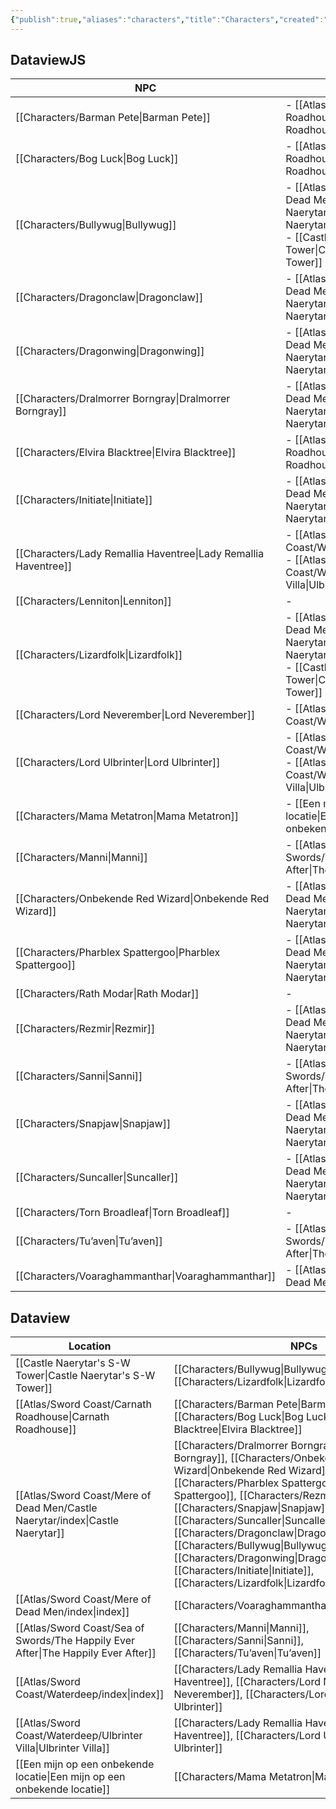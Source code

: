 ```yaml
---
{"publish":true,"aliases":"characters","title":"Characters","created":"2025-07-14T19:29:48.792+02:00","modified":"2025-07-21T19:15:34.713+02:00","published":"2025-07-21T19:15:34.713+02:00","cssclasses":""}
---
```


## DataviewJS
|NPC|Locatie|
|---|---|
|[[Characters/Barman Pete\|Barman Pete]]|- [[Atlas/Sword Coast/Carnath Roadhouse\|Carnath Roadhouse]]|
|[[Characters/Bog Luck\|Bog Luck]]|- [[Atlas/Sword Coast/Carnath Roadhouse\|Carnath Roadhouse]]|
|[[Characters/Bullywug\|Bullywug]]|- [[Atlas/Sword Coast/Mere of Dead Men/Castle Naerytar/index\|Castle Naerytar]]<br>- [[Castle Naerytar's S-W Tower\|Castle Naerytar's S-W Tower]]|
|[[Characters/Dragonclaw\|Dragonclaw]]|- [[Atlas/Sword Coast/Mere of Dead Men/Castle Naerytar/index\|Castle Naerytar]]|
|[[Characters/Dragonwing\|Dragonwing]]|- [[Atlas/Sword Coast/Mere of Dead Men/Castle Naerytar/index\|Castle Naerytar]]|
|[[Characters/Dralmorrer Borngray\|Dralmorrer Borngray]]|- [[Atlas/Sword Coast/Mere of Dead Men/Castle Naerytar/index\|Castle Naerytar]]|
|[[Characters/Elvira Blacktree\|Elvira Blacktree]]|- [[Atlas/Sword Coast/Carnath Roadhouse\|Carnath Roadhouse]]|
|[[Characters/Initiate\|Initiate]]|- [[Atlas/Sword Coast/Mere of Dead Men/Castle Naerytar/index\|Castle Naerytar]]|
|[[Characters/Lady Remallia Haventree\|Lady Remallia Haventree]]|- [[Atlas/Sword Coast/Waterdeep/index\|index]]<br>- [[Atlas/Sword Coast/Waterdeep/Ulbrinter Villa\|Ulbrinter Villa]]|
|[[Characters/Lenniton\|Lenniton]]|-|
|[[Characters/Lizardfolk\|Lizardfolk]]|- [[Atlas/Sword Coast/Mere of Dead Men/Castle Naerytar/index\|Castle Naerytar]]<br>- [[Castle Naerytar's S-W Tower\|Castle Naerytar's S-W Tower]]|
|[[Characters/Lord Neverember\|Lord Neverember]]|- [[Atlas/Sword Coast/Waterdeep/index\|index]]|
|[[Characters/Lord Ulbrinter\|Lord Ulbrinter]]|- [[Atlas/Sword Coast/Waterdeep/index\|index]]<br>- [[Atlas/Sword Coast/Waterdeep/Ulbrinter Villa\|Ulbrinter Villa]]|
|[[Characters/Mama Metatron\|Mama Metatron]]|- [[Een mijn op een onbekende locatie\|Een mijn op een onbekende locatie]]|
|[[Characters/Manni\|Manni]]|- [[Atlas/Sword Coast/Sea of Swords/The Happily Ever After\|The Happily Ever After]]|
|[[Characters/Onbekende Red Wizard\|Onbekende Red Wizard]]|- [[Atlas/Sword Coast/Mere of Dead Men/Castle Naerytar/index\|Castle Naerytar]]|
|[[Characters/Pharblex Spattergoo\|Pharblex Spattergoo]]|- [[Atlas/Sword Coast/Mere of Dead Men/Castle Naerytar/index\|Castle Naerytar]]|
|[[Characters/Rath Modar\|Rath Modar]]|-|
|[[Characters/Rezmir\|Rezmir]]|- [[Atlas/Sword Coast/Mere of Dead Men/Castle Naerytar/index\|Castle Naerytar]]|
|[[Characters/Sanni\|Sanni]]|- [[Atlas/Sword Coast/Sea of Swords/The Happily Ever After\|The Happily Ever After]]|
|[[Characters/Snapjaw\|Snapjaw]]|- [[Atlas/Sword Coast/Mere of Dead Men/Castle Naerytar/index\|Castle Naerytar]]|
|[[Characters/Suncaller\|Suncaller]]|- [[Atlas/Sword Coast/Mere of Dead Men/Castle Naerytar/index\|Castle Naerytar]]|
|[[Characters/Torn Broadleaf\|Torn Broadleaf]]|-|
|[[Characters/Tu’aven\|Tu’aven]]|- [[Atlas/Sword Coast/Sea of Swords/The Happily Ever After\|The Happily Ever After]]|
|[[Characters/Voaraghammanthar\|Voaraghammanthar]]|- [[Atlas/Sword Coast/Mere of Dead Men/index\|index]]|
## Dataview
| Location                                                                                      | NPCs                                                                                                                                                                                                                                                                                                                                                                                                                                                                                                                                                                                                 |
| --------------------------------------------------------------------------------------------- | ---------------------------------------------------------------------------------------------------------------------------------------------------------------------------------------------------------------------------------------------------------------------------------------------------------------------------------------------------------------------------------------------------------------------------------------------------------------------------------------------------------------------------------------------------------------------------------------------------- |
| [[Castle Naerytar's S-W Tower\|Castle Naerytar's S-W Tower]]                                  | [[Characters/Bullywug\|Bullywug]], [[Characters/Lizardfolk\|Lizardfolk]]                                                                                                                                                                                                                                                                                                                                                                                                                                                                                                       |
| [[Atlas/Sword Coast/Carnath Roadhouse\|Carnath Roadhouse]]                         | [[Characters/Barman Pete\|Barman Pete]], [[Characters/Bog Luck\|Bog Luck]], [[Characters/Elvira Blacktree\|Elvira Blacktree]]                                                                                                                                                                                                                                                                                                                                                                                                                                       |
| [[Atlas/Sword Coast/Mere of Dead Men/Castle Naerytar/index\|Castle Naerytar]]      | [[Characters/Dralmorrer Borngray\|Dralmorrer Borngray]], [[Characters/Onbekende Red Wizard\|Onbekende Red Wizard]], [[Characters/Pharblex Spattergoo\|Pharblex Spattergoo]], [[Characters/Rezmir\|Rezmir]], [[Characters/Snapjaw\|Snapjaw]], [[Characters/Suncaller\|Suncaller]], [[Characters/Dragonclaw\|Dragonclaw]], [[Characters/Bullywug\|Bullywug]], [[Characters/Dragonwing\|Dragonwing]], [[Characters/Initiate\|Initiate]], [[Characters/Lizardfolk\|Lizardfolk]] |
| [[Atlas/Sword Coast/Mere of Dead Men/index\|index]]                                | [[Characters/Voaraghammanthar\|Voaraghammanthar]]                                                                                                                                                                                                                                                                                                                                                                                                                                                                                                                                         |
| [[Atlas/Sword Coast/Sea of Swords/The Happily Ever After\|The Happily Ever After]] | [[Characters/Manni\|Manni]], [[Characters/Sanni\|Sanni]], [[Characters/Tu’aven\|Tu’aven]]                                                                                                                                                                                                                                                                                                                                                                                                                                                                           |
| [[Atlas/Sword Coast/Waterdeep/index\|index]]                                       | [[Characters/Lady Remallia Haventree\|Lady Remallia Haventree]], [[Characters/Lord Neverember\|Lord Neverember]], [[Characters/Lord Ulbrinter\|Lord Ulbrinter]]                                                                                                                                                                                                                                                                                                                                                                                                     |
| [[Atlas/Sword Coast/Waterdeep/Ulbrinter Villa\|Ulbrinter Villa]]                   | [[Characters/Lady Remallia Haventree\|Lady Remallia Haventree]], [[Characters/Lord Ulbrinter\|Lord Ulbrinter]]                                                                                                                                                                                                                                                                                                                                                                                                                                                                 |
| [[Een mijn op een onbekende locatie\|Een mijn op een onbekende locatie]]                      | [[Characters/Mama Metatron\|Mama Metatron]]                                                                                                                                                                                                                                                                                                                                                                                                                                                                                                                                               |


